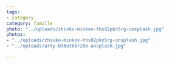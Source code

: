 ```yaml
---
tags:
- category
category: famille
photo: "../uploads/zhivko-minkov-ths82pkn5rg-unsplash.jpg"
photos:
- "../uploads/zhivko-minkov-ths82pkn5rg-unsplash.jpg"
- "../uploads/arty-bt6utkbrz0o-unsplash.jpg"

---
```

